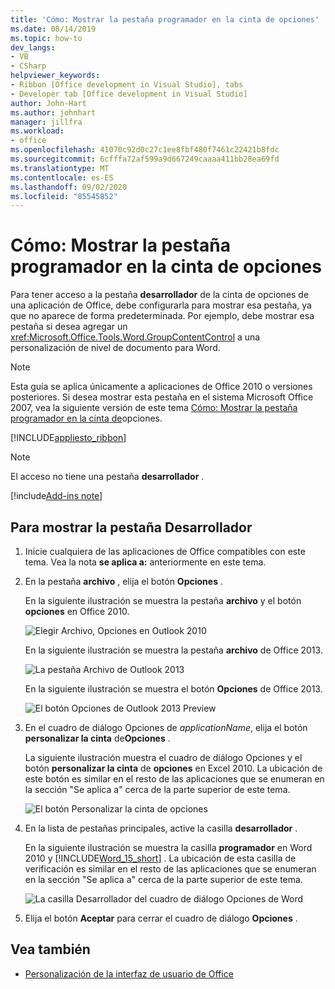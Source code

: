 ```yaml
---
title: 'Cómo: Mostrar la pestaña programador en la cinta de opciones'
ms.date: 08/14/2019
ms.topic: how-to
dev_langs:
- VB
- CSharp
helpviewer_keywords:
- Ribbon [Office development in Visual Studio], tabs
- Developer tab [Office development in Visual Studio]
author: John-Hart
ms.author: johnhart
manager: jillfra
ms.workload:
- office
ms.openlocfilehash: 41070c92d0c27c1ee8fbf480f7461c22421b8fdc
ms.sourcegitcommit: 6cfffa72af599a9d667249caaaa411bb28ea69fd
ms.translationtype: MT
ms.contentlocale: es-ES
ms.lasthandoff: 09/02/2020
ms.locfileid: "85545852"
---
```

# <a name="how-to-show-the-developer-tab-on-the-ribbon"></a>Cómo: Mostrar la pestaña programador en la cinta de opciones
  Para tener acceso a la pestaña **desarrollador** de la cinta de opciones de una aplicación de Office, debe configurarla para mostrar esa pestaña, ya que no aparece de forma predeterminada. Por ejemplo, debe mostrar esa pestaña si desea agregar un <xref:Microsoft.Office.Tools.Word.GroupContentControl> a una personalización de nivel de documento para Word.

> [!NOTE]
> Esta guía se aplica únicamente a aplicaciones de Office 2010 o versiones posteriores. Si desea mostrar esta pestaña en el sistema Microsoft Office 2007, vea la siguiente versión de este tema [Cómo: Mostrar la pestaña programador en la cinta de](https://web.archive.org/web/20140303033431/msdn.microsoft.com/library/bb608625(v=vs.90).aspx
)opciones.

 [!INCLUDE[appliesto_ribbon](../vsto/includes/appliesto-ribbon-md.md)]

> [!NOTE]
> El acceso no tiene una pestaña **desarrollador** .

[!include[Add-ins note](includes/addinsnote.md)]

## <a name="to-show-the-developer-tab"></a>Para mostrar la pestaña Desarrollador

1. Inicie cualquiera de las aplicaciones de Office compatibles con este tema. Vea la nota **se aplica a:** anteriormente en este tema.

2. En la pestaña **archivo** , elija el botón **Opciones** .

     En la siguiente ilustración se muestra la pestaña **archivo** y el botón **opciones** en Office 2010.

     ![Elegir Archivo, Opciones en Outlook 2010](../vsto/media/vsto-office-file-tab.png "Elegir Archivo, Opciones en Outlook 2010")

     En la siguiente ilustración se muestra la pestaña **archivo** de Office 2013.

     ![La pestaña Archivo de Outlook 2013](../vsto/media/vsto-office2013-filetab.png "La pestaña Archivo de Outlook 2013")

     En la siguiente ilustración se muestra el botón **Opciones** de Office 2013.

     ![El botón Opciones de Outlook 2013 Preview](../vsto/media/vsto-office2013-optionsbutton.png "El botón Opciones de Outlook 2013 Preview")

3. En el cuadro de diálogo Opciones de _applicationName_, elija el botón **personalizar la cinta** de**Opciones** .

     La siguiente ilustración muestra el cuadro de diálogo Opciones y el botón **personalizar la cinta** de **opciones** en Excel 2010. La ubicación de este botón es similar en el resto de las aplicaciones que se enumeran en la sección "Se aplica a" cerca de la parte superior de este tema.

     ![El botón Personalizar la cinta de opciones](../vsto/media/vsto-office2010-customizeribbonbutton.png "El botón Personalizar la cinta de opciones")

4. En la lista de pestañas principales, active la casilla **desarrollador** .

     En la siguiente ilustración se muestra la casilla **programador** en Word 2010 y [!INCLUDE[Word_15_short](../vsto/includes/word-15-short-md.md)] . La ubicación de esta casilla de verificación es similar en el resto de las aplicaciones que se enumeran en la sección "Se aplica a" cerca de la parte superior de este tema.

     ![La casilla Desarrollador del cuadro de diálogo Opciones de Word](../vsto/media/vsto-office2010-developercheckbox.png "La casilla Desarrollador del cuadro de diálogo Opciones de Word")

5. Elija el botón **Aceptar** para cerrar el cuadro de diálogo **Opciones** .

## <a name="see-also"></a>Vea también
- [Personalización de la interfaz de usuario de Office](../vsto/office-ui-customization.md)
